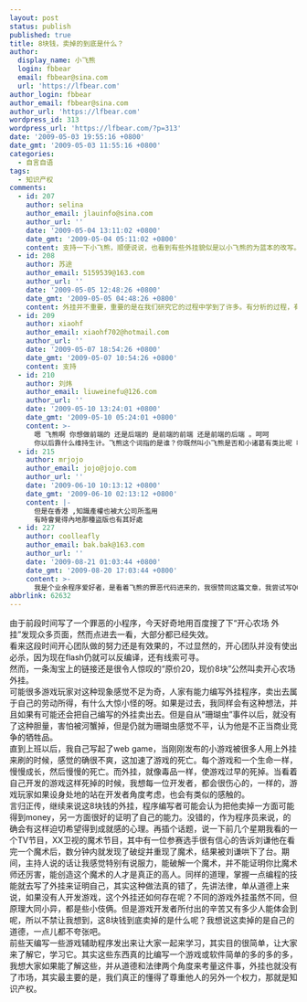 ```yaml
---
layout: post
status: publish
published: true
title: 8块钱，卖掉的到底是什么？
author:
  display_name: 小飞熊
  login: fbbear
  email: fbbear@sina.com
  url: 'https://lfbear.com'
author_login: fbbear
author_email: fbbear@sina.com
author_url: 'https://lfbear.com'
wordpress_id: 313
wordpress_url: 'https://lfbear.com/?p=313'
date: '2009-05-03 19:55:16 +0800'
date_gmt: '2009-05-03 11:55:16 +0800'
categories:
  - 自言自语
tags:
  - 知识产权
comments:
  - id: 207
    author: selina
    author_email: jlauinfo@sina.com
    author_url: ''
    date: '2009-05-04 13:11:02 +0800'
    date_gmt: '2009-05-04 05:11:02 +0800'
    content: 支持一下小飞熊，顺便说说，也看到有些外挂貌似是以小飞熊的为蓝本的改写。不想对与这些行为做什么评论，但是希望交流群里的朋友自律自重。
  - id: 208
    author: 苏途
    author_email: 5159539@163.com
    author_url: ''
    date: '2009-05-05 12:48:26 +0800'
    date_gmt: '2009-05-05 04:48:26 +0800'
    content: 外挂并不重要，重要的是在我们研究它的过程中学到了许多。有分析的过程，有经验的积累这些就已经够了，至于外挂用和不用都无关紧要。
  - id: 209
    author: xiaohf
    author_email: xiaohf702@hotmail.com
    author_url: ''
    date: '2009-05-07 18:54:26 +0800'
    date_gmt: '2009-05-07 10:54:26 +0800'
    content: 支持
  - id: 210
    author: 刘炜
    author_email: liuweinefu@126.com
    author_url: ''
    date: '2009-05-10 13:24:01 +0800'
    date_gmt: '2009-05-10 05:24:01 +0800'
    content: >-
      嗯 飞熊啊 你想做前端的 还是后端的 是前端的前端 还是前端的后端 。呵呵
      你以后靠什么维持生计。飞熊这个词指的是谁？你既然叫小飞熊是否和小诸葛有类比呢 哈哈。有空聊天哈
  - id: 215
    author: mrjojo
    author_email: jojo@jojo.com
    author_url: ''
    date: '2009-06-10 10:13:12 +0800'
    date_gmt: '2009-06-10 02:13:12 +0800'
    content: |-
      但是在香港 ,知識產權也被大公司所濫用
      有時會覺得內地那種盜版也有其好處
  - id: 227
    author: coolleafly
    author_email: bak.bak@163.com
    author_url: ''
    date: '2009-08-21 01:03:44 +0800'
    date_gmt: '2009-08-20 17:03:44 +0800'
    content: >-
      我是个业余程序爱好者，是看着飞熊的罪恶代码进来的，我很赞同这篇文章，我尝试写QQ外挂的目的也失去探寻，去学习，作为业余爱好者，通过写外挂，找游戏数据结构，这种方式来提高和进步是颇感快乐的，但我决不会把作品拿去买，顶多和好友分享，因为相比游戏而言，所做的事情真的只是冰山一角。
abbrlink: 62632
---
```

<div>由于前段时间写了一个罪恶的小程序，今天好奇地用百度搜了下&ldquo;开心农场 外挂&rdquo;发现众多页面，然而点进去一看，大部分都已经失效。</div>
<div>看来这段时间开心团队做的努力还是有效果的，不过显然的，开心团队并没有使出必杀，因为现在flash仍就可以反编译，还有线索可寻。</div>
<div>然而，一条淘宝上的链接还是很令人惊叹的&ldquo;原价20，现价8块&rdquo;公然叫卖开心农场外挂。</div>
<!--more-->
<div>可能很多游戏玩家对这种现象感觉不足为奇，人家有能力编写外挂程序，卖出去属于自己的劳动所得，有什么大惊小怪的呀。如果是过去，我同样会有这种想法，并且如果有可能还会把自己编写的外挂卖出去。但是自从&ldquo;珊瑚虫&rdquo;事件以后，就没有了这种胆量，害怕被河蟹掉，但是仍就为珊瑚虫感觉不平，认为他是不正当商业竞争的牺牲品。</div>
<div>直到上班以后，我自己写起了web game，当刚刚发布的小游戏被很多人用上外挂来刷的时候，感觉的确很不爽，这加速了游戏的死亡。每个游戏和一个生命一样，慢慢成长，然后慢慢的死亡。而外挂，就像毒品一样，使游戏过早的死掉。当看着自己开发的游戏这样死掉的时候，我想每一位开发者，都会很伤心的，一样的，游戏玩家如果设身处地的站在开发者角度考虑，也会有类似的感触的。</div>
<div>言归正传，继续来说这8块钱的外挂，程序编写者可能会认为把他卖掉一方面可能得到money，另一方面很好的证明了自己的能力。没错的，作为程序员来说，的确会有这样迫切希望得到成就感的心理。再插个话题，说一下前几个星期我看的一个TV节目，XX卫视的魔术节目，其中有一位参赛选手很有信心的告诉刘谦他在看完一个魔术后，数分钟内就发现了破绽并重现了魔术，结果被刘谦哄下了台。期间，主持人说的话让我感觉特别有说服力，能破解一个魔术，并不能证明你比魔术师还厉害，能创造这个魔术的人才是真正的高人。同样的道理，掌握一点编程的技能就去写了外挂来证明自己，其实这种做法真的错了，先讲法律，单从道德上来说，如果没有人开发游戏，这个外挂还如何存在呢？不同的游戏外挂虽然不同，但原理大同小异，都是些小伎俩。但是游戏开发者所付出的辛苦又有多少人能体会到呢，所以不禁让我想到，这8块钱到底卖掉的是什么呢？我想说这卖掉的是自己的道德，一点儿都不夸张吧。</div>
<div>前些天编写一些游戏辅助程序发出来让大家一起来学习，其实目的很简单，让大家来了解它，学习它。其实这些东西真的比编写一个游戏或软件简单的多的多的多，我想大家如果能了解这些，并从道德和法律两个角度来考量这件事，外挂也就没有了市场，其实最主要的是，我们真正的懂得了尊重他人的另外一个权力，那就是知识产权。</div>

